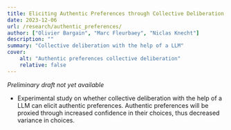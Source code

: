 ```yaml
---
title: Eliciting Authentic Preferences through Collective Deliberation
date: 2023-12-06
url: /research/authentic_preferences/
author: ["Olivier Bargain", "Marc Fleurbaey", "Niclas Knecht"]
description: "" 
summary: "Collective deliberation with the help of a LLM"
cover:
    alt: "Authentic preferences collective deliberation"
    relative: false
---
```


*Preliminary draft not yet available*

- Experimental study on whether collective deliberation with the help of a LLM can elicit authentic preferences. Authentic preferences will be proxied through increased confidence in their choices, thus decreased variance in choices. 

